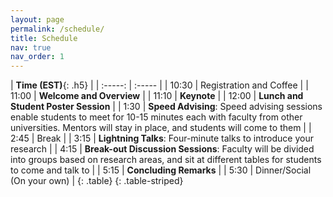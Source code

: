 ```yaml
---
layout: page
permalink: /schedule/
title: Schedule
nav: true
nav_order: 1
---
```



| **Time (EST)**{: .h5} |
| :-----:   | :----- |
| 10:30 | Registration and Coffee |
| 11:00 | **Welcome and Overview** |
| 11:10 | **Keynote** |
| 12:00 | **Lunch and Student Poster Session** |
| 1:30 | **Speed Advising**: Speed advising sessions enable students to meet for 10-15 minutes each with faculty from other universities. Mentors will stay in place, and students will come to them |
| 2:45 | Break |
| 3:15 | **Lightning Talks**: Four-minute talks to introduce your research |
| 4:15 | **Break-out Discussion Sessions**: Faculty will be divided into groups based on research areas, and sit at different tables for students to come and talk to |
| 5:15 | **Concluding Remarks** |
| 5:30 | Dinner/Social (On your own) |
{: .table}
{: .table-striped}

